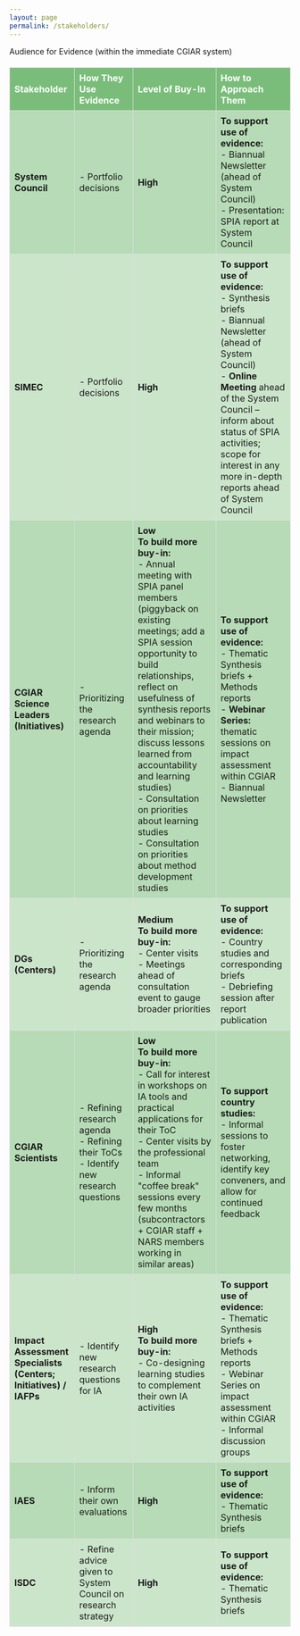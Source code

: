 ```yaml
---
layout: page
permalink: /stakeholders/
---
```




Audience for Evidence (within the immediate CGIAR system)

<style>
/* Custom Table Styling */
.custom-table {
  background-color: rgba(0, 128, 0, 0.2); /* Light green */
  border-collapse: collapse;
  width: 100%;
  margin: 20px 0;
  font-size: 1rem;
}

.custom-table th {
  background-color: rgba(0, 128, 0, 0.4); /* Darker green */
  color: white;
  text-align: left;
  padding: 8px;
}

.custom-table th, .custom-table td {
  border: 1px solid #ddd;
  padding: 8px;
}

.custom-table tr:nth-child(even) {
  background-color: rgba(0, 128, 0, 0.1); /* Alternating row color */
}

.custom-table tr:hover {
  background-color: rgba(0, 128, 0, 0.3); /* Highlight on hover */
}
</style>

<table class="custom-table">
  <tr>
    <th>Stakeholder</th>
    <th>How They Use Evidence</th>
    <th>Level of Buy-In</th>
    <th>How to Approach Them</th>
  </tr>
  <tr>
    <td><strong>System Council</strong></td>
    <td>- Portfolio decisions</td>
    <td><strong>High</strong></td>
    <td><strong>To support use of evidence:</strong><br>- Biannual Newsletter (ahead of System Council)<br>- Presentation: SPIA report at System Council</td>
  </tr>
  <tr>
    <td><strong>SIMEC</strong></td>
    <td>- Portfolio decisions</td>
    <td><strong>High</strong></td>
    <td><strong>To support use of evidence:</strong><br>- Synthesis briefs<br>- Biannual Newsletter (ahead of System Council)<br>- <strong>Online Meeting</strong> ahead of the System Council – inform about status of SPIA activities; scope for interest in any more in-depth reports ahead of System Council</td>
  </tr>
  <tr>
    <td><strong>CGIAR Science Leaders (Initiatives)</strong></td>
    <td>- Prioritizing the research agenda</td>
    <td><strong>Low</strong><br><strong>To build more buy-in:</strong><br>- Annual meeting with SPIA panel members (piggyback on existing meetings; add a SPIA session opportunity to build relationships, reflect on usefulness of synthesis reports and webinars to their mission; discuss lessons learned from accountability and learning studies)<br>- Consultation on priorities about learning studies<br>- Consultation on priorities about method development studies</td>
    <td><strong>To support use of evidence:</strong><br>- Thematic Synthesis briefs + Methods reports<br>- <strong>Webinar Series:</strong> thematic sessions on impact assessment within CGIAR<br>- Biannual Newsletter</td>
  </tr>
  <tr>
    <td><strong>DGs (Centers)</strong></td>
    <td>- Prioritizing the research agenda</td>
    <td><strong>Medium</strong><br><strong>To build more buy-in:</strong><br>- Center visits<br>- Meetings ahead of consultation event to gauge broader priorities</td>
    <td><strong>To support use of evidence:</strong><br>- Country studies and corresponding briefs<br>- Debriefing session after report publication</td>
  </tr>
  <tr>
    <td><strong>CGIAR Scientists</strong></td>
    <td>- Refining research agenda<br>- Refining their ToCs<br>- Identify new research questions</td>
    <td><strong>Low</strong><br><strong>To build more buy-in:</strong><br>- Call for interest in workshops on IA tools and practical applications for their ToC<br>- Center visits by the professional team<br>- Informal "coffee break" sessions every few months (subcontractors + CGIAR staff + NARS members working in similar areas)</td>
    <td><strong>To support country studies:</strong><br>- Informal sessions to foster networking, identify key conveners, and allow for continued feedback</td>
  </tr>
  <tr>
    <td><strong>Impact Assessment Specialists (Centers; Initiatives) / IAFPs</strong></td>
    <td>- Identify new research questions for IA</td>
    <td><strong>High</strong><br><strong>To build more buy-in:</strong><br>- Co-designing learning studies to complement their own IA activities</td>
    <td><strong>To support use of evidence:</strong><br>- Thematic Synthesis briefs + Methods reports<br>- Webinar Series on impact assessment within CGIAR<br>- Informal discussion groups</td>
  </tr>
  <tr>
    <td><strong>IAES</strong></td>
    <td>- Inform their own evaluations</td>
    <td><strong>High</strong></td>
    <td><strong>To support use of evidence:</strong><br>- Thematic Synthesis briefs</td>
  </tr>
  <tr>
    <td><strong>ISDC</strong></td>
    <td>- Refine advice given to System Council on research strategy</td>
    <td><strong>High</strong></td>
    <td><strong>To support use of evidence:</strong><br>- Thematic Synthesis briefs</td>
  </tr>
</table>
